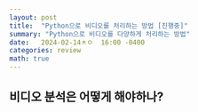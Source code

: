 ```yaml
---
layout: post
title:  "Python으로 비디오를 처리하는 방법 [진행중]"
summary: "Python으로 비디오를 다양하게 처리하는 방법"
date:   2024-02-14ㅊㅇ  16:00 -0400
categories: review
math: true
---
```


## 비디오 분석은 어떻게 해야하나?
